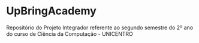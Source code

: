 # UpBringAcademy
Repositório do Projeto Integrador referente ao segundo semestre do 2º ano do curso de Ciência da Computação - UNICENTRO

